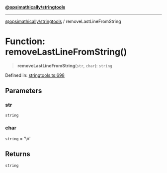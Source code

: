 [**@opsimathically/stringtools**](../README.md)

***

[@opsimathically/stringtools](../README.md) / removeLastLineFromString

# Function: removeLastLineFromString()

> **removeLastLineFromString**(`str`, `char`): `string`

Defined in: [stringtools.ts:698](https://github.com/opsimathically/stringtools/blob/b055bf3b17cc9708499ff46423d7e765497f45ae/src/stringtools.ts#L698)

## Parameters

### str

`string`

### char

`string` = '\n'

## Returns

`string`
